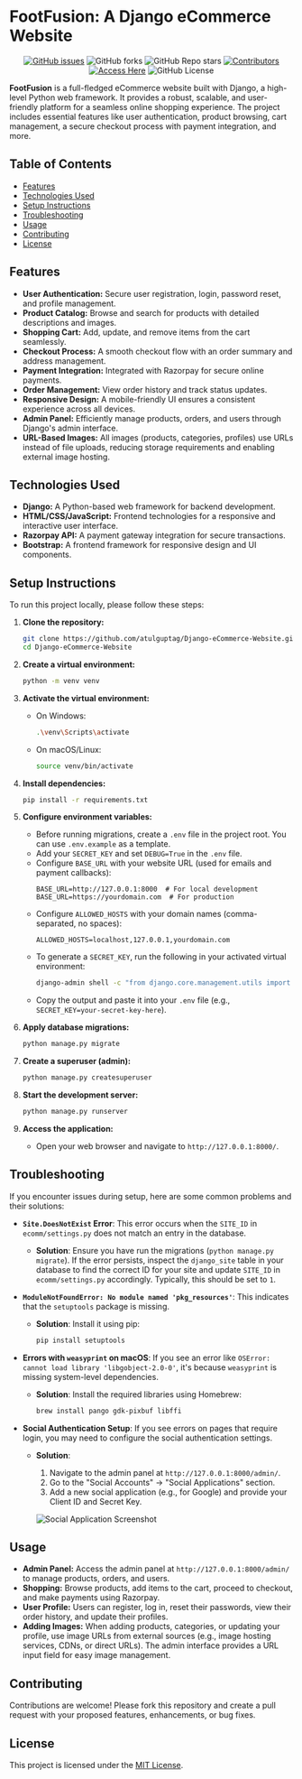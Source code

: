 # FootFusion: A Django eCommerce Website

<div align="center">

[![GitHub issues](https://img.shields.io/github/issues/atulguptag/Django-eCommerce-Website?color=pink&logo=github)](https://github.com/atulguptag/Django-eCommerce-Website/issues)
![GitHub forks](https://img.shields.io/github/forks/atulguptag/Django-eCommerce-Website?logo=git)
![GitHub Repo stars](https://img.shields.io/github/stars/atulguptag/Django-eCommerce-Website)
[![Contributors](https://img.shields.io/github/contributors/atulguptag/Django-eCommerce-Website?style=plastic&?color=2b9348)](https://github.com/atulguptag/Django-eCommerce-Website/contributors)
[![Access Here](https://img.shields.io/badge/Access-Here-brightgreen?style=plastic)](https://djangoecommercewebsite.pythonanywhere.com/)
![GitHub License](https://img.shields.io/github/license/atulguptag/Django-eCommerce-Website?style=plastic&link=https%3A%2F%2Fgithub.com%2Fatulguptag%2FDjango-eCommerce-Website%2Fblob%2Fmain%2FLICENSE)

</div>

**FootFusion** is a full-fledged eCommerce website built with Django, a high-level Python web framework. It provides a robust, scalable, and user-friendly platform for a seamless online shopping experience. The project includes essential features like user authentication, product browsing, cart management, a secure checkout process with payment integration, and more.

## Table of Contents

- [Features](#features)
- [Technologies Used](#technologies-used)
- [Setup Instructions](#setup-instructions)
- [Troubleshooting](#troubleshooting)
- [Usage](#usage)
- [Contributing](#contributing)
- [License](#license)

## Features

- **User Authentication:** Secure user registration, login, password reset, and profile management.
- **Product Catalog:** Browse and search for products with detailed descriptions and images.
- **Shopping Cart:** Add, update, and remove items from the cart seamlessly.
- **Checkout Process:** A smooth checkout flow with an order summary and address management.
- **Payment Integration:** Integrated with Razorpay for secure online payments.
- **Order Management:** View order history and track status updates.
- **Responsive Design:** A mobile-friendly UI ensures a consistent experience across all devices.
- **Admin Panel:** Efficiently manage products, orders, and users through Django's admin interface.
- **URL-Based Images:** All images (products, categories, profiles) use URLs instead of file uploads, reducing storage requirements and enabling external image hosting.

## Technologies Used

- **Django:** A Python-based web framework for backend development.
- **HTML/CSS/JavaScript:** Frontend technologies for a responsive and interactive user interface.
- **Razorpay API:** A payment gateway integration for secure transactions.
- **Bootstrap:** A frontend framework for responsive design and UI components.

## Setup Instructions

To run this project locally, please follow these steps:

1.  **Clone the repository:**

    ```bash
    git clone https://github.com/atulguptag/Django-eCommerce-Website.git
    cd Django-eCommerce-Website
    ```

2.  **Create a virtual environment:**

    ```bash
    python -m venv venv
    ```

3.  **Activate the virtual environment:**

    - On Windows:
      ```bash
      .\venv\Scripts\activate
      ```
    - On macOS/Linux:
      ```bash
      source venv/bin/activate
      ```

4.  **Install dependencies:**

    ```bash
    pip install -r requirements.txt
    ```

5.  **Configure environment variables:**

    - Before running migrations, create a `.env` file in the project root. You can use `.env.example` as a template.
    - Add your `SECRET_KEY` and set `DEBUG=True` in the `.env` file.
    - Configure `BASE_URL` with your website URL (used for emails and payment callbacks):
      ```
      BASE_URL=http://127.0.0.1:8000  # For local development
      BASE_URL=https://yourdomain.com  # For production
      ```
    - Configure `ALLOWED_HOSTS` with your domain names (comma-separated, no spaces):
      ```
      ALLOWED_HOSTS=localhost,127.0.0.1,yourdomain.com
      ```
    - To generate a `SECRET_KEY`, run the following in your activated virtual environment:
      ```bash
      django-admin shell -c "from django.core.management.utils import get_random_secret_key; print(get_random_secret_key())"
      ```
    - Copy the output and paste it into your `.env` file (e.g., `SECRET_KEY=your-secret-key-here`).

6.  **Apply database migrations:**

    ```bash
    python manage.py migrate
    ```

7.  **Create a superuser (admin):**

    ```bash
    python manage.py createsuperuser
    ```

8.  **Start the development server:**

    ```bash
    python manage.py runserver
    ```

9.  **Access the application:**
    - Open your web browser and navigate to `http://127.0.0.1:8000/`.

## Troubleshooting

If you encounter issues during setup, here are some common problems and their solutions:

- **`Site.DoesNotExist` Error**: This error occurs when the `SITE_ID` in `ecomm/settings.py` does not match an entry in the database.

  - **Solution**: Ensure you have run the migrations (`python manage.py migrate`). If the error persists, inspect the `django_site` table in your database to find the correct ID for your site and update `SITE_ID` in `ecomm/settings.py` accordingly. Typically, this should be set to `1`.

- **`ModuleNotFoundError: No module named 'pkg_resources'`**: This indicates that the `setuptools` package is missing.

  - **Solution**: Install it using pip:
    ```bash
    pip install setuptools
    ```

- **Errors with `weasyprint` on macOS**: If you see an error like `OSError: cannot load library 'libgobject-2.0-0'`, it's because `weasyprint` is missing system-level dependencies.

  - **Solution**: Install the required libraries using Homebrew:
    ```bash
    brew install pango gdk-pixbuf libffi
    ```

- **Social Authentication Setup**: If you see errors on pages that require login, you may need to configure the social authentication settings.

  - **Solution**:

    1.  Navigate to the admin panel at `http://127.0.0.1:8000/admin/`.
    2.  Go to the "Social Accounts" -> "Social Applications" section.
    3.  Add a new social application (e.g., for Google) and provide your Client ID and Secret Key.

    ![Social Application Screenshot](Screenshots/google_auth-Change-social-application-Django-site-admin.png)

## Usage

- **Admin Panel:** Access the admin panel at `http://127.0.0.1:8000/admin/` to manage products, orders, and users.
- **Shopping:** Browse products, add items to the cart, proceed to checkout, and make payments using Razorpay.
- **User Profile:** Users can register, log in, reset their passwords, view their order history, and update their profiles.
- **Adding Images:** When adding products, categories, or updating your profile, use image URLs from external sources (e.g., image hosting services, CDNs, or direct URLs). The admin interface provides a URL input field for easy image management.

## Contributing

Contributions are welcome! Please fork this repository and create a pull request with your proposed features, enhancements, or bug fixes.

## License

This project is licensed under the [MIT License](LICENSE).
